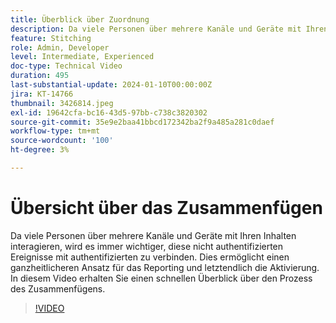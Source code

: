 ```yaml
---
title: Überblick über Zuordnung
description: Da viele Personen über mehrere Kanäle und Geräte mit Ihren Inhalten interagieren, wird es immer wichtiger, diese nicht authentifizierten Ereignisse mit authentifizierten zu verbinden. Dies ermöglicht einen ganzheitlicheren Ansatz für das Reporting und letztendlich die Aktivierung. In diesem Video erhalten Sie einen schnellen Überblick über den Prozess des Zusammenfügens.
feature: Stitching
role: Admin, Developer
level: Intermediate, Experienced
doc-type: Technical Video
duration: 495
last-substantial-update: 2024-01-10T00:00:00Z
jira: KT-14766
thumbnail: 3426814.jpeg
exl-id: 19642cfa-bc16-43d5-97bb-c738c3820302
source-git-commit: 35e9e2baa41bbcd172342ba2f9a485a281c0daef
workflow-type: tm+mt
source-wordcount: '100'
ht-degree: 3%

---
```


# Übersicht über das Zusammenfügen

Da viele Personen über mehrere Kanäle und Geräte mit Ihren Inhalten interagieren, wird es immer wichtiger, diese nicht authentifizierten Ereignisse mit authentifizierten zu verbinden. Dies ermöglicht einen ganzheitlicheren Ansatz für das Reporting und letztendlich die Aktivierung. In diesem Video erhalten Sie einen schnellen Überblick über den Prozess des Zusammenfügens.

>[!VIDEO](https://video.tv.adobe.com/v/3452556/?learn=on&captions=ger)
